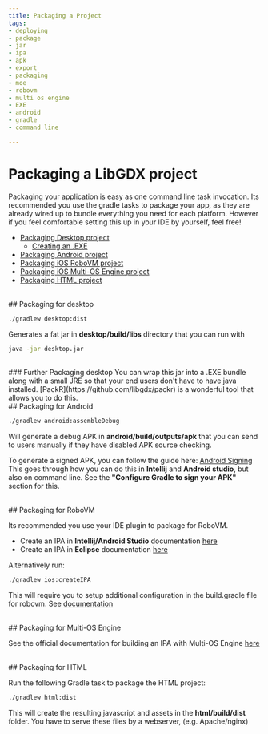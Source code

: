```yaml
---
title: Packaging a Project
tags:
- deploying
- package
- jar
- ipa
- apk
- export
- packaging
- moe
- robovm
- multi os engine
- EXE
- android
- gradle
- command line

---
```


<h1> Packaging a LibGDX project </h1>

Packaging your application is easy as one command line task invocation. Its recommended you use the gradle tasks
to package your app, as they are already wired up to bundle everything you need for each platform. However if you feel comfortable setting this up
in your IDE by yourself, feel free!

- [Packaging Desktop project](#packaging-for-desktop)
    - [Creating an .EXE](#further-packaging-desktop)
- [Packaging Android project](#packaging-for-android)
- [Packaging iOS RoboVM project](#packaging-for-robovm)
- [Packaging iOS Multi-OS Engine project](#packaging-for-multi-os-engine)
- [Packaging HTML project](#packaging-for-html)


<br>
## Packaging for desktop

```bash
./gradlew desktop:dist
```

Generates a fat jar in **desktop/build/libs** directory that you can run with 
```bash
java -jar desktop.jar
 ```
 
 <br>
 ### Further Packaging desktop
 You can wrap this jar into a .EXE bundle along with a small JRE so that your end users don't have to have java installed.
 [PackR](https://github.com/libgdx/packr) is a wonderful tool that allows you to do this.

<br>
## Packaging for Android

```bash
./gradlew android:assembleDebug
```

Will generate a debug APK in **android/build/outputs/apk** that you can send to users manually if they have disabled APK source checking.

To generate a signed APK, you can follow the guide here: [Android Signing](https://developer.android.com/studio/publish/app-signing.html)
This goes through how you can do this in **Intellij** and **Android studio**, but also on command line. See the **"Configure Gradle to sign your APK"** section for this.

<br>
## Packaging for RoboVM 

Its recommended you use your IDE plugin to package for RoboVM.

- Create an IPA in **Intellij/Android Studio** documentation [here](http://docs.robovm.com/getting-started/intellij.html#deployment)
- Create an IPA in **Eclipse** documentation [here](http://docs.robovm.com/getting-started/eclipse.html#deployment)

Alternatively run:

```bash
./gradlew ios:createIPA
```

This will require you to setup additional configuration in the build.gradle file for robovm. See [documentation](https://github.com/MobiDevelop/robovm/tree/master/plugins/gradle)

<br>
## Packaging for Multi-OS Engine 


See the official documentation for building an IPA with Multi-OS Engine [here](https://doc.multi-os-engine.org/multi-os-engine/3_getting_started/1_hello_world_app/hello_world_app.html#building-ipa-to-deploy-app-to-appstore)

<br>
## Packaging for HTML

Run the following Gradle task to package the HTML project:

```bash
./gradlew html:dist
```

This will create the resulting javascript and assets in the **html/build/dist** folder.  You have to serve these files by a webserver, (e.g. Apache/nginx)

